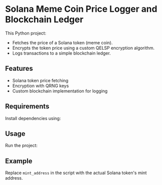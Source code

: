 # Solana Meme Coin Price Logger and Blockchain Ledger

This Python project:
- Fetches the price of a Solana token (meme coin).
- Encrypts the token price using a custom QELSP encryption algorithm.
- Logs transactions to a simple blockchain ledger.

## Features
- Solana token price fetching
- Encryption with QRNG keys
- Custom blockchain implementation for logging

## Requirements
Install dependencies using:

## Usage
Run the project:

## Example
Replace `mint_address` in the script with the actual Solana token's mint address.
